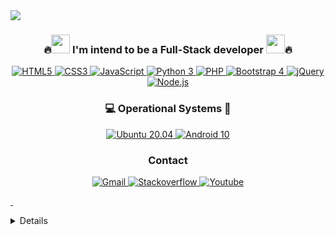 <img src="https://user-images.githubusercontent.com/62776404/102681394-beb3ec00-419f-11eb-9ae2-c5b802415403.png">
<h3 align="center">🔥<img src="https://media.giphy.com/media/WUlplcMpOCEmTGBtBW/giphy.gif" width="30"> I'm intend to be a Full-Stack developer <img src="https://media.giphy.com/media/WUlplcMpOCEmTGBtBW/giphy.gif" width="30">🔥</h3>

<p align="center">
<a href="#">
  <img src="https://img.shields.io/badge/HTML5-E34F26?style=for-the-badge&logo=html5&logoColor=white" alt="HTML5" style="vertical-align:top margin:6px 4px">
</a>  
<a href="#">
  <img src="https://img.shields.io/badge/CSS3-1572B6?style=for-the-badge&logo=css3&logoColor=white" alt="CSS3" style="vertical-align:top margin:6px 4px">
</a>
<a href="#">
  <img src="https://img.shields.io/badge/JavaScript-323330?style=for-the-badge&logo=javascript&logoColor=F7DF1E" alt="JavaScript" style="vertical-align:top margin:6px 4px">
</a>
<a href="#">
  <img src="https://img.shields.io/badge/Python-14354C?style=for-the-badge&logo=python&logoColor=white" alt="Python 3" style="vertical-align:top margin:6px 4px">
</a>
<a href="#">
  <img src="https://img.shields.io/badge/PHP-777BB4?style=for-the-badge&logo=php&logoColor=white" alt="PHP" style="vertical-align:top margin:6px 4px">
</a>
<a href="#">
  <img src="https://img.shields.io/badge/Bootstrap-563D7C?style=for-the-badge&logo=bootstrap&logoColor=white" alt="Bootstrap 4" style="vertical-align:top margin:6px 4px">
</a>
<a href="#">
  <img src="https://img.shields.io/badge/jQuery-0769AD?style=for-the-badge&logo=jquery&logoColor=white" alt="jQuery" style="vertical-align:top margin:6px 4px">
</a>
<a href="#">
  <img src="https://img.shields.io/badge/Node.js-43853D?style=for-the-badge&logo=node.js&logoColor=white" alt="Node.js" style="vertical-align:top margin:6px 4px">
</a>
<br>
<h3 align="center">💻 Operational Systems 📱</h3>
<p align="center">
<a href="#">
  <img src="https://img.shields.io/badge/Ubuntu-E95420?style=for-the-badge&logo=ubuntu&logoColor=white" alt="Ubuntu 20.04" style="vertical-align:top margin6px 4px">
</a>
<a href="#">
  <img src="https://img.shields.io/badge/Android-3DDC84?style=for-the-badge&logo=android&logoColor=white" alt="Android 10" style="vertical-align:top margin6px 4px">
</a>
</p>
<h3 align="center">Contact</h3>
<p align="center">
  <a href="mailto:samuelorlato@gmail.com">
    <img src="https://img.shields.io/badge/Gmail-D14836?style=for-the-badge&logo=gmail&logoColor=white" alt="Gmail" style="vertical-align:top margin:6px 4px">
  </a>
  <a href="https://pt.stackoverflow.com/users/192703/samuel">
    <img src="https://img.shields.io/badge/Stack_Overflow-FE7A16?style=for-the-badge&logo=stack-overflow&logoColor=white" alt="Stackoverflow" style="vertical-align:top margin:6px 4px">
  </a>
  <a href="https://www.youtube.com/channel/UCTU5-NCtr7mF0tpqjXpmWHw">
    <img src="https://img.shields.io/badge/YouTube-FF0000?style=for-the-badge&logo=youtube&logoColor=white" alt="Youtube" style="vertical-align:top margin:6px 4px" 
  </a>
</p>
</p>

&nbsp;

<details align="left">
  <summary>Some curiosities</summary>
  
  - 🇧🇷 I'm brazilian;

  - 🌇 I live in "Jundiaí - São Paulo";

  - 🙋‍♂️ I'm 13;

  - 🏫 I'm currently studying in [Colégio Divino Salvador](https://www.divinojundiai.com.br/) and in my programming school [Ctrl+Play](https://www.ctrlplay.com.br/)!
  
  <p><img align="left" src="https://github-readme-stats.vercel.app/api?username=orlatodev&theme=dark&show_icons=true" alt="orlatodev" /></p>
</details>
